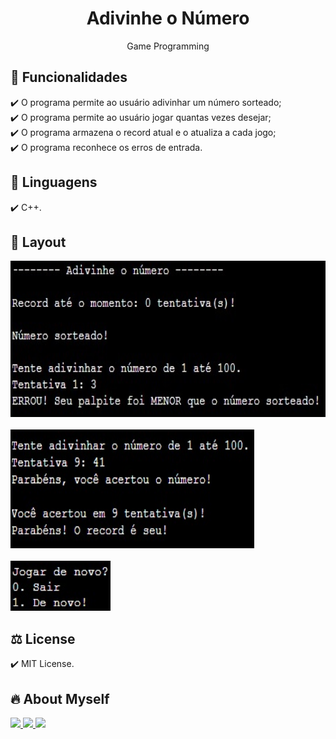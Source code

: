 <h1 align="center"> Adivinhe o Número</h1>
<p align="center"> Game Programming

## 🎯 Funcionalidades
✔️ O programa permite ao usuário adivinhar um número sorteado; <br>
✔️ O programa permite ao usuário jogar quantas vezes desejar; <br>
✔️ O programa armazena o record atual e o atualiza a cada jogo; <br>
✔️ O programa reconhece os erros de entrada.

## 🚀 Linguagens
✔️ C++.

## 🎨 Layout
<p align="left">
      <img src="img/img1.jpg" width="600px" height="250px"><br><br>
      <img src="img/img2.jpg" width="390px" height="190px"><br><br>
      <img src="img/img3.jpg" width="160px" height="80px"><br>
      
## ⚖️ License
✔️ MIT License.

## 🔥 About Myself
  <div>
  <a href = "https://mail.google.com/mail/u/1/#inbox"><img src="https://img.shields.io/badge/-Gmail-%23EA4335?style=for-the-badge&logo=gmail&logoColor=white" target="_blank">
  </a>
  <a href="https://www.linkedin.com/in/maria-eduarda-macedo-braga-4663bb208/e" target="_blank"><img src="https://img.shields.io/badge/-LinkedIn-%230077B5?style=for-the-badge&logo=linkedin&logoColor=white" target="_blank">
  </a> 
  <a href="https://www.instagram.com/_maria_2k03/?hl=pt-br" target="_blank"><img src="https://img.shields.io/badge/-Instagram-%23E4405F?style=for-the-badge&logo=instagram&logoColor=white" target="_blank">
  </a>
</div>
